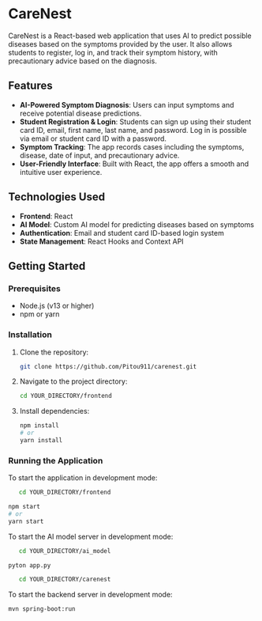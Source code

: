 # CareNest

CareNest is a React-based web application that uses AI to predict possible diseases based on the symptoms provided by the user. It also allows students to register, log in, and track their symptom history, with precautionary advice based on the diagnosis.

## Features

- **AI-Powered Symptom Diagnosis**: Users can input symptoms and receive potential disease predictions.
- **Student Registration & Login**: Students can sign up using their student card ID, email, first name, last name, and password. Log in is possible via email or student card ID with a password.
- **Symptom Tracking**: The app records cases including the symptoms, disease, date of input, and precautionary advice.
- **User-Friendly Interface**: Built with React, the app offers a smooth and intuitive user experience.

## Technologies Used

- **Frontend**: React
- **AI Model**: Custom AI model for predicting diseases based on symptoms
- **Authentication**: Email and student card ID-based login system
- **State Management**: React Hooks and Context API

## Getting Started

### Prerequisites

- Node.js (v13 or higher)
- npm or yarn

### Installation

1. Clone the repository:
   ```bash
   git clone https://github.com/Pitou911/carenest.git
   ```
2. Navigate to the project directory:
   ```bash
   cd YOUR_DIRECTORY/frontend
   ```
3. Install dependencies:
   ```bash
   npm install
   # or
   yarn install
   ```

### Running the Application

To start the application in development mode:

```bash
   cd YOUR_DIRECTORY/frontend
```
```bash
npm start
# or
yarn start
```

To start the AI model server in development mode:

```bash
   cd YOUR_DIRECTORY/ai_model
```
```bash
pyton app.py
```

```bash
   cd YOUR_DIRECTORY/carenest
```
To start the backend server in development mode:
```bash
mvn spring-boot:run
```
